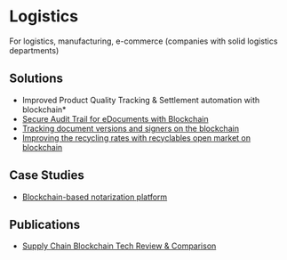# Logistics

For logistics, manufacturing, e-commerce \(companies with solid logistics departments\) 

## Solutions

* Improved Product Quality Tracking & Settlement automation with blockchain\*
* [Secure Audit Trail for eDocuments with Blockchain](how-to-track-document-versions-and-signers-on-the-blockchain.md)
* [Tracking document versions and signers on the blockchain](how-to-track-document-versions-and-signers-on-the-blockchain.md)
* [Improving the recycling rates with recyclables open market on blockchain](recyclechain.md)

## Case Studies

* [Blockchain-based notarization platform](../../case-studies/notarization-platform.md)

## Publications

* [Supply Chain Blockchain Tech Review & Comparison](supply-chain-blockchain-tech-review-and-comparison.md)

